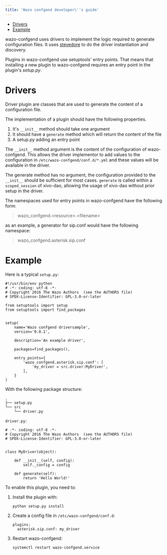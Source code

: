 ```yaml
---
title: 'Wazo confgend developer\''s guide'
---
```


-   [Drivers](#drivers)
-   [Example](#example)

wazo-confgend uses drivers to implement the logic required to generate
configuration files. It uses
[stevedore](http://docs.openstack.org/developer/stevedore/) to do the
driver instantiation and discovery.

Plugins in wazo-confgend use setuptools\' entry points. That means that
installing a new plugin to wazo-confgend requires an entry point in the
plugin\'s *setup.py*.

Drivers
=======

Driver plugin are classes that are used to generate the content of a
configuration file.

The implementation of a plugin should have the following properties.

1.  It\'s `__init__` method should take one argument
2.  It should have a `generate` method which will return the content of
    the file
3.  A setup.py adding an entry point

The `__init__` method argument is the content of the configuration of
wazo-confgend. This allows the driver implementor to add values to the
configuration in `/etc/wazo-confgend/conf.d/*.yml` and these values will
be available in the driver.

The generate method has no argument, the configuration provided to the
`__init__` should be sufficient for most cases. `generate` is called
within a `scoped_session` of xivo-dao, allowing the usage of xivo-dao
without prior setup in the driver.

The namespaces used for entry points in wazo-confgend have the following
form:

> wazo\_confgend.\<resource\>.\<filename\>

as an example, a generator for sip.conf would have the following
namespace:

> wazo\_confgend.asterisk.sip.conf

Example
=======

Here is a typical `setup.py`:

``` {.sourceCode .python}
#!/usr/bin/env python
# -*- coding: utf-8 -*-
# Copyright 2016 The Wazo Authors  (see the AUTHORS file)
# SPDX-License-Identifier: GPL-3.0-or-later

from setuptools import setup
from setuptools import find_packages


setup(
    name='Wazo confgend driversample',
    version='0.0.1',

    description='An example driver',

    packages=find_packages(),

    entry_points={
        'wazo_confgend.asterisk.sip.conf': [
            'my_driver = src.driver:MyDriver',
        ],
    }
)
```

With the following package structure:

    .
    ├── setup.py
    └── src
        └── driver.py

`driver.py`:

``` {.sourceCode .python}
# -*- coding: utf-8 -*-
# Copyright 2016 The Wazo Authors  (see the AUTHORS file)
# SPDX-License-Identifier: GPL-3.0-or-later


class MyDriver(object):

    def __init__(self, config):
        self._config = config

    def generate(self):
        return 'Hello World!'
```

To enable this plugin, you need to:

1.  Install the plugin with:

        python setup.py install

2.  Create a config file in `/etc/wazo-confgend/conf.d`:

        plugins:
          asterisk.sip.conf: my_driver

3.  Restart wazo-confgend:

        systemctl restart wazo-confgend.service
